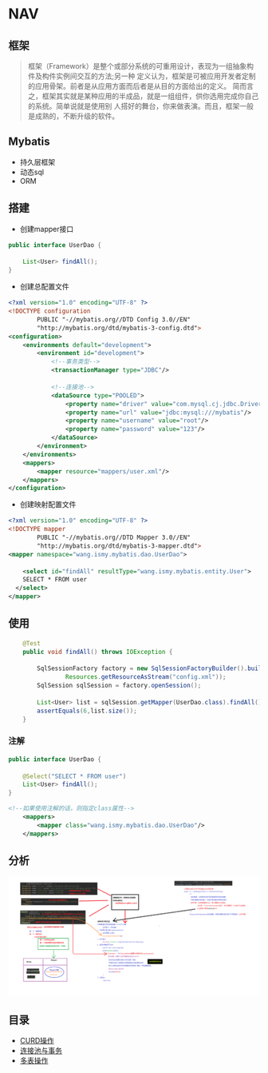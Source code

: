 # NAV

## 框架

>框架（Framework）是整个或部分系统的可重用设计，表现为一组抽象构件及构件实例间交互的方法;另一种 定义认为，框架是可被应用开发者定制的应用骨架。前者是从应用方面而后者是从目的方面给出的定义。  简而言之，框架其实就是某种应用的半成品，就是一组组件，供你选用完成你自己的系统。简单说就是使用别 人搭好的舞台，你来做表演。而且，框架一般是成熟的，不断升级的软件。 

## Mybatis

- 持久层框架
- 动态sql
- ORM

## 搭建

- 创建mapper接口

```java
public interface UserDao {

    List<User> findAll();
}
```

- 创建总配置文件

```xml
<?xml version="1.0" encoding="UTF-8" ?>
<!DOCTYPE configuration
        PUBLIC "-//mybatis.org//DTD Config 3.0//EN"
        "http://mybatis.org/dtd/mybatis-3-config.dtd">
<configuration>
    <environments default="development">
        <environment id="development">
            <!--事务类型-->
            <transactionManager type="JDBC"/>

            <!--连接池-->
            <dataSource type="POOLED">
                <property name="driver" value="com.mysql.cj.jdbc.Driver"/>
                <property name="url" value="jdbc:mysql:///mybatis"/>
                <property name="username" value="root"/>
                <property name="password" value="123"/>
            </dataSource>
        </environment>
    </environments>
    <mappers>
        <mapper resource="mappers/user.xml"/>
    </mappers>
</configuration>
```

- 创建映射配置文件

```xml
<?xml version="1.0" encoding="UTF-8" ?>
<!DOCTYPE mapper
        PUBLIC "-//mybatis.org//DTD Mapper 3.0//EN"
        "http://mybatis.org/dtd/mybatis-3-mapper.dtd">
<mapper namespace="wang.ismy.mybatis.dao.UserDao">

    <select id="findAll" resultType="wang.ismy.mybatis.entity.User">
    SELECT * FROM user
  </select>
</mapper>
```

## 使用

```java
    @Test
    public void findAll() throws IOException {

        SqlSessionFactory factory = new SqlSessionFactoryBuilder().build(
                Resources.getResourceAsStream("config.xml"));
        SqlSession sqlSession = factory.openSession();

        List<User> list = sqlSession.getMapper(UserDao.class).findAll();
        assertEquals(6,list.size());
    }
```

### 注解

```java
public interface UserDao {

    @Select("SELECT * FROM user")
    List<User> findAll();
}
```

```xml
<!--如果使用注解的话，则指定class属性-->
    <mappers>
        <mapper class="wang.ismy.mybatis.dao.UserDao"/>
    </mappers>
```

## 分析

![自定义Mybatis分析](/assets/自定义Mybatis分析.png)

## 目录

- [CURD操作](./CURD操作.md)
- [连接池与事务](./连接池与事务.md)
- [多表操作](./多表操作.md)
